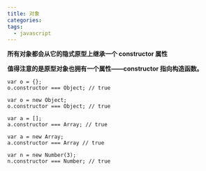 ```yaml
---
title: 对象
categories:
tags:
  - javascript
---
```


**所有对象都会从它的隐式原型上继承一个 constructor 属性**

**值得注意的是原型对象也拥有一个属性——constructor 指向构造函数。**

```
var o = {};
o.constructor === Object; // true

var o = new Object;
o.constructor === Object; // true

var a = [];
a.constructor === Array; // true

var a = new Array;
a.constructor === Array // true

var n = new Number(3);
n.constructor === Number; // true
```
